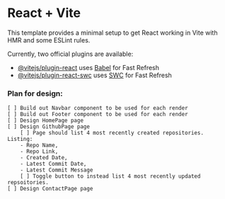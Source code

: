 # React + Vite

This template provides a minimal setup to get React working in Vite with HMR and some ESLint rules.

Currently, two official plugins are available:

- [@vitejs/plugin-react](https://github.com/vitejs/vite-plugin-react/blob/main/packages/plugin-react/README.md) uses [Babel](https://babeljs.io/) for Fast Refresh
- [@vitejs/plugin-react-swc](https://github.com/vitejs/vite-plugin-react-swc) uses [SWC](https://swc.rs/) for Fast Refresh


### Plan for design:  
    [ ] Build out Navbar component to be used for each render
    [ ] Build out Footer component to be used for each render
    [ ] Design HomePage page
    [ ] Design GithubPage page
        [ ] Page should list 4 most recently created repositories. Listing:
        - Repo Name,
        - Repo Link,
        - Created Date,
        - Latest Commit Date,
        - Latest Commit Message
        [ ] Toggle button to instead list 4 most recently updated repsoitories.
    [ ] Design ContactPage page